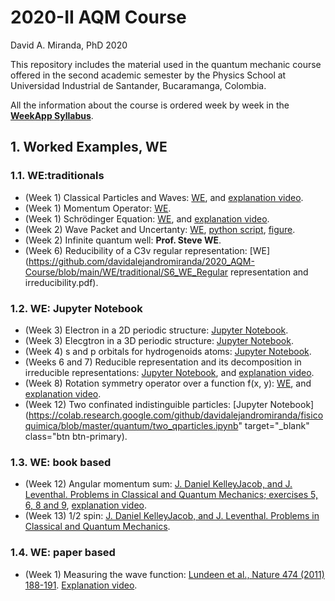 # 2020-II AQM Course
David A. Miranda, PhD
2020

This repository includes the material used in the quantum mechanic course offered in the second academic semester by the Physics School at Universidad Industrial de Santander, Bucaramanga, Colombia.

All the information about the course is ordered week by week in the **[WeekApp Syllabus](https://weekapp.co/#/1ORJQOC0rXLhaU6Yz8GAoRPX7q2ZNTW0-pwZw_cp46Dc/0)**.

## 1. Worked Examples, WE

### 1.1. WE:traditionals
+ (Week 1) Classical Particles and Waves: [WE](https://github.com/davidalejandromiranda/2020_AQM-Course/blob/main/WE/traditional/S1_WE_ClassicalParticlesAndWaves_David.pdf), and [explanation video](https://youtu.be/Fe0A861ZIyA?t=94).
+ (Week 1) Momentum Operator: [WE](https://github.com/davidalejandromiranda/2020_AQM-Course/blob/main/WE/traditional/S1_WE_MomentumOperator_David.pdf).
+ (Week 1) Schrödinger Equation: [WE](https://github.com/davidalejandromiranda/2020_AQM-Course/blob/main/WE/traditional/S1_WE_ScrhodingerEquation_David.pdf), and [explanation video](https://youtu.be/Fe0A861ZIyA?t=592).
+ (Week 2) Wave Packet and Uncertanty: [WE](https://github.com/davidalejandromiranda/2020_AQM-Course/blob/main/WE/traditional/S2_WE6_WavePacketAndUncertainty_David.pdf), [python script](https://github.com/davidalejandromiranda/2020_AQM-Course/blob/main/WE/traditional/S2_WE6_pythonScript.py), [figure](https://github.com/davidalejandromiranda/2020_AQM-Course/blob/main/WE/traditional/S2_WE6_UncertaintyPlots.png).
+ (Week 2) Infinite quantum well: **Prof. Steve WE**.
+ (Week 6) Reducibility of a C3v regular representation:  [WE](https://github.com/davidalejandromiranda/2020_AQM-Course/blob/main/WE/traditional/S6_WE_Regular representation and irreducibility.pdf).
### 1.2. WE: Jupyter Notebook
+ (Week 3) Electron in a 2D periodic structure: [Jupyter Notebook](https://colab.research.google.com/github/davidalejandromiranda/estadoSolido/blob/master/S4_EnergiaCelda2D_ElectronLibre.ipynb).
+ (Week 3) Elecgtron in a 3D periodic structure: [Jupyter Notebook](https://colab.research.google.com/github/davidalejandromiranda/estadoSolido/blob/master/S4_G4_EstructuraBandasFCC/S4_G4_EstructuraBandasFCC.ipynb).
+ (Week 4) s and p orbitals for hydrogenoids atoms: [Jupyter Notebook](https://colab.research.google.com/github/davidalejandromiranda/estadoSolido/blob/master/S2_HibridacionOrbitales.ipynb).
+ (Weeks 6 and 7) Reducible representation and its decomposition in irreducible representations: [Jupyter Notebook](https://colab.research.google.com/github/davidalejandromiranda/fisicoquimica/blob/master/quantum/representaciones_reducibles.ipynb), and [explanation video](https://youtu.be/Bx4ybZEEbmg).
+ (Week 8) Rotation symmetry operator over a function f(x, y): [WE](https://colab.research.google.com/github/davidalejandromiranda/fisicoquimica/blob/master/quantum/Operador_Cn_Sobre_Funcion.ipynb), and [explanation video](https://youtu.be/aR-XsWcDReM).
+ (Week 12) Two confinated indistinguible particles: [Jupyter Notebook](https://colab.research.google.com/github/davidalejandromiranda/fisicoquimica/blob/master/quantum/two_qparticles.ipynb" target="_blank"   class="btn btn-primary).
### 1.3. WE: book based
+ (Week 12) Angular momentum sum: [J. Daniel KelleyJacob, and J. Leventhal. Problems in Classical and Quantum Mechanics; exercises 5, 6, 8 and 9](https://link.springer.com/content/pdf/10.1007%2F978-3-319-46664-4_8.pdf), [explanation video](https://youtu.be/Ymo3MbE0U3Y).
+ (Week 13) 1/2 spin: [J. Daniel KelleyJacob, and J. Leventhal. Problems in Classical and Quantum Mechanics](https://link.springer.com/content/pdf/10.1007%2F978-3-319-46664-4_9.pdf).
### 1.4. WE: paper based
+ (Week 1) Measuring the wave function: [Lundeen et al., Nature 474 (2011) 188-191](https://www.nature.com/articles/nature10120).  [Explanation video](https://youtu.be/Fe0A861ZIyA?t=1326).